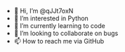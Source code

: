 - 👋 Hi, I’m @qJJt7oxN
- 👀 I’m interested in Python
- 🌱 I’m currently learning to code
- 💞️ I’m looking to collaborate on bugs
- 📫 How to reach me via GitHub

<!---
qJJt7oxN/qJJt7oxN is a ✨ special ✨ repository because its `README.md` (this file) appears on your GitHub profile.
You can click the Preview link to take a look at your changes.
--->
